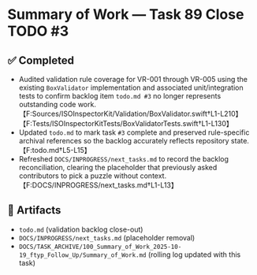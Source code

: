 # Summary of Work — Task 89 Close TODO #3

## ✅ Completed

- Audited validation rule coverage for VR-001 through VR-005 using the existing `BoxValidator` implementation and associated unit/integration tests to confirm backlog item `todo.md #3` no longer represents outstanding code work.【F:Sources/ISOInspectorKit/Validation/BoxValidator.swift†L1-L210】【F:Tests/ISOInspectorKitTests/BoxValidatorTests.swift†L1-L130】
- Updated `todo.md` to mark task `#3` complete and preserved rule-specific archival references so the backlog accurately reflects repository state.【F:todo.md†L5-L15】
- Refreshed `DOCS/INPROGRESS/next_tasks.md` to record the backlog reconciliation, clearing the placeholder that previously asked contributors to pick a puzzle without context.【F:DOCS/INPROGRESS/next_tasks.md†L1-L13】

## 📄 Artifacts

- `todo.md` (validation backlog close-out)
- `DOCS/INPROGRESS/next_tasks.md` (placeholder removal)
- `DOCS/TASK_ARCHIVE/100_Summary_of_Work_2025-10-19_ftyp_Follow_Up/Summary_of_Work.md` (rolling log updated with this task)
